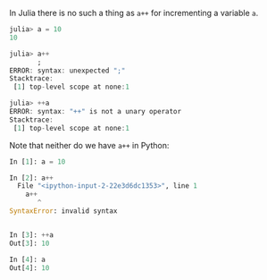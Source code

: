 In Julia there is no such a thing as `a++` for incrementing a variable `a`.

```julia
julia> a = 10
10

julia> a++
       ;
ERROR: syntax: unexpected ";"
Stacktrace:
 [1] top-level scope at none:1

julia> ++a
ERROR: syntax: "++" is not a unary operator
Stacktrace:
 [1] top-level scope at none:1
```

Note that neither do we have `a++` in Python:
```python
In [1]: a = 10

In [2]: a++
  File "<ipython-input-2-22e3d6dc1353>", line 1
    a++
       ^
SyntaxError: invalid syntax


In [3]: ++a
Out[3]: 10

In [4]: a
Out[4]: 10

```

